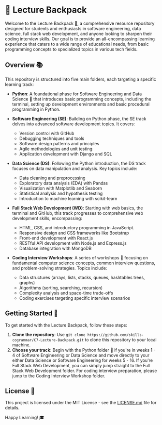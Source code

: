 # 🎒 Lecture Backpack

Welcome to the Lecture Backpack 🚀, a comprehensive resource repository designed for students and enthusiasts in software engineering, data science, full stack web development, and anyone looking to sharpen their coding interview skills. Our goal is to provide an all-encompassing learning experience that caters to a wide range of educational needs, from basic programming concepts to specialized topics in various tech fields.

## Overview 📚

This repository is structured into five main folders, each targeting a specific learning track:

- **Python**: A foundational phase for Software Engineering and Data Science 🐍 that introduces basic programming concepts, including the terminal, setting up development environments and basic procedural programming in Python.

- **Software Engineering (SE)**: Building on Python phase, the SE track delves into advanced software development topics. It covers:

  - Version control with GitHub
  - Debugging techniques and tools
  - Software design patterns and principles
  - Agile methodologies and unit testing
  - Application development with Django and SQL

- **Data Science (DS)**: Following the Python introduction, the DS track focuses on data manipulation and analysis. Key topics include:

  - Data cleaning and preprocessing
  - Exploratory data analysis (EDA) with Pandas
  - Visualization with Matplotlib and Seaborn
  - Statistical analysis and hypothesis testing
  - Introduction to machine learning with scikit-learn

- **Full Stack Web Development (WD)**: Starting with web basics, the terminal and GitHub, this track progresses to comprehensive web development skills, encompassing:

  - HTML, CSS, and introductory programming in JavaScript.
  - Responsive design and CSS frameworks like Bootstrap
  - Front-end development with React.js
  - RESTful API development with Node.js and Express.js
  - Database integration with MongoDB

- **Coding Interview Workshops**: A series of workshops 🧩 focusing on fundamental computer science concepts, common interview questions, and problem-solving strategies. Topics include:
  - Data structures (arrays, lists, stacks, queues, hashtables trees, graphs)
  - Algorithms (sorting, searching, recursion)
  - Complexity analysis and space-time trade-offs
  - Coding exercises targeting specific interview scenarios

## Getting Started 🚦

To get started with the Lecture Backpack, follow these steps:

1. **Clone the repository**: Use `git clone https://github.com/skills-cogrammar/C7-Lecture-Backpack.git` to clone this repository to your local machine.
2. **Choose your track**: Begin with the Python folder 🐍 if you're in weeks 1 - 4 of Software Engineering or Data Science and move directly to your either Data Science or Software Engineering for weeks 5 - 16. If you're Full Stack Web Development, you can simply jump straight to the Full Stack Web Development folder. For coding interview preparation, please jump to the Coding Interview Workshop folder.

## License 📄

This project is licensed under the MIT License - see the [LICENSE.md](LICENSE) file for details.

Happy Learning! 🎓

